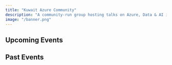 ```yaml
---
title: "Kuwait Azure Community"
description: "A community‑run group hosting talks on Azure, Data & AI in Kuwait."
image: "/banner.png"
---
```


## Upcoming Events

## Past Events